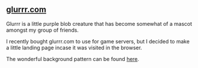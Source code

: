 ## [glurrr.com](http://glurrr.com)

Glurrr is a little purple blob creature that has become somewhat of a mascot amongst my group of friends.

I recently bought glurrr.com to use for game servers, but I decided to make a little landing page incase it was visited in the browser.

The wonderful background pattern can be found [here](http://subtlepatterns.com/transparent-square-tiles/).
